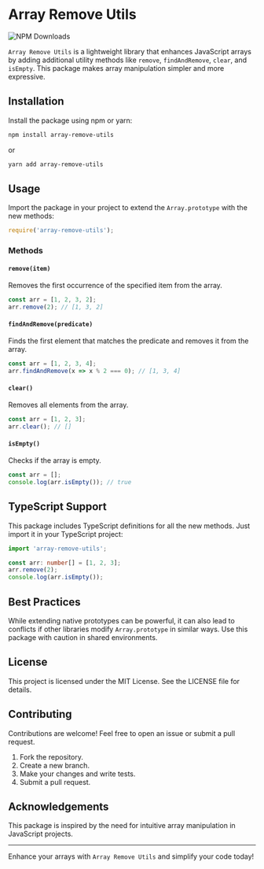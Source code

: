 # Array Remove Utils
![NPM Downloads](https://img.shields.io/npm/d18m/array-remove-utils)

`Array Remove Utils` is a lightweight library that enhances JavaScript arrays by adding additional utility methods like `remove`, `findAndRemove`, `clear`, and `isEmpty`. This package makes array manipulation simpler and more expressive.

## Installation

Install the package using npm or yarn:

```bash
npm install array-remove-utils
```

or

```bash
yarn add array-remove-utils
```

## Usage

Import the package in your project to extend the `Array.prototype` with the new methods:

```javascript
require('array-remove-utils');
```

### Methods

#### `remove(item)`
Removes the first occurrence of the specified item from the array.

```javascript
const arr = [1, 2, 3, 2];
arr.remove(2); // [1, 3, 2]
```

#### `findAndRemove(predicate)`
Finds the first element that matches the predicate and removes it from the array.

```javascript
const arr = [1, 2, 3, 4];
arr.findAndRemove(x => x % 2 === 0); // [1, 3, 4]
```

#### `clear()`
Removes all elements from the array.

```javascript
const arr = [1, 2, 3];
arr.clear(); // []
```

#### `isEmpty()`
Checks if the array is empty.

```javascript
const arr = [];
console.log(arr.isEmpty()); // true
```

## TypeScript Support
This package includes TypeScript definitions for all the new methods. Just import it in your TypeScript project:

```typescript
import 'array-remove-utils';

const arr: number[] = [1, 2, 3];
arr.remove(2);
console.log(arr.isEmpty());
```

## Best Practices
While extending native prototypes can be powerful, it can also lead to conflicts if other libraries modify `Array.prototype` in similar ways. Use this package with caution in shared environments.

## License

This project is licensed under the MIT License. See the LICENSE file for details.

## Contributing

Contributions are welcome! Feel free to open an issue or submit a pull request.

1. Fork the repository.
2. Create a new branch.
3. Make your changes and write tests.
4. Submit a pull request.

## Acknowledgements
This package is inspired by the need for intuitive array manipulation in JavaScript projects.

---

Enhance your arrays with `Array Remove Utils` and simplify your code today!

